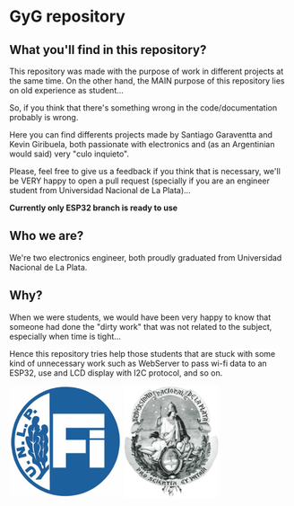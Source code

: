 # GyG repository
## What you'll find in this repository? 
This repository was made with the purpose of work in different projects at the same time. On the other hand, the MAIN purpose of this repository lies on old experience as student...

So, if you think that there's something wrong in the code/documentation probably is wrong.

Here you can find differents projects made by Santiago Garaventta and Kevin Giribuela, both passionate with electronics and (as an Argentinian would said) very "culo inquieto".

Please, feel free to give us a feedback if you think that is necessary, we'll be VERY happy to open a pull request (specially if you are an engineer student from Universidad Nacional de La Plata)...


**Currently only ESP32 branch is ready to use**

## Who we are?
We're two electronics engineer, both proudly graduated from Universidad Nacional de La Plata.

## Why?
When we were students, we would have been very happy to know that someone had done the "dirty work" that was not related to the subject, especially when time is tight... 

Hence this repository tries help those students that are stuck with some kind of unnecessary work such as WebServer to pass wi-fi data to an ESP32, use and LCD display with I2C protocol, and so on.

<img src="images/logo_fi.jpg"  width="200" height="200"> <img src="images/logo_unlp.jpg"  width="170" height="200">
